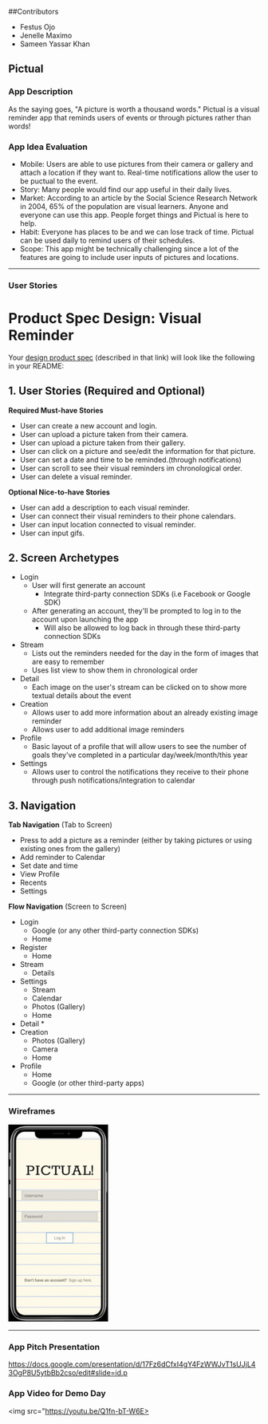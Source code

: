 ##Contributors
* Festus Ojo
* Jenelle Maximo
* Sameen Yassar Khan

## Pictual

### App Description
As the saying goes, "A picture is worth a thousand words." Pictual is a visual reminder app that reminds users of events or through pictures rather than words!

### App Idea Evaluation
- Mobile: Users are able to use pictures from their camera or gallery and attach a location if they want to. Real-time notifications allow the user to be puctual to the event.
- Story: Many people would find our app useful in their daily lives.
- Market: According to an article by the Social Science Research Network in 2004, 65% of the population are visual learners. Anyone and everyone can use this app. People forget things and Pictual is here to help.
- Habit: Everyone has places to be and we can lose track of time. Pictual can be used daily to remind users of their schedules.
- Scope: This app might be technically challenging since a lot of the features are going to include user inputs of pictures and locations.

---

### User Stories

# Product Spec Design: Visual Reminder
Your [design product spec](https://hackmd.io/SR5ovxoOTQ6cCrvQ33qnGw?edit) (described in that link) will look like the following in your README:

## 1. User Stories (Required and Optional)

**Required Must-have Stories**

 * User can create a new account and login.
 * User can upload a picture taken from their camera.
 * User can upload a picture taken from their gallery.
 * User can click on a picture and see/edit the information for that picture.
 * User can set a date and time to be reminded.(through notifications)
 * User can scroll to see their visual reminders im chronological order.
 * User can delete a visual reminder.


**Optional Nice-to-have Stories**

 * User can add a description to each visual reminder.
 * User can connect their visual reminders to their phone calendars.
 * User can input location connected to visual reminder.
 * User can input gifs.
 

## 2. Screen Archetypes

 * Login
   * User will first generate an account
       * Integrate third-party connection SDKs (i.e Facebook or Google SDK)
   * After generating an account, they'll be prompted to log in to the account upon launching the app
       * Will also be allowed to log back in through these third-party connection SDKs
 * Stream
   * Lists out the reminders needed for the day in the form of images that are easy to remember 
   * Uses list view to show them in chronological order
 * Detail
   * Each image on the user's stream can be clicked on to show more textual details about the event
 * Creation
   * Allows user to add more information about an already existing image reminder
   * Allows user to add additional image reminders
 * Profile
   * Basic layout of a profile that will allow users to see the number of goals they've completed in a particular    day/week/month/this year
 * Settings
   * Allows user to control the notifications they receive to their phone through push notifications/integration    to calendar


## 3. Navigation

**Tab Navigation** (Tab to Screen)

 * Press to add a picture as a reminder (either by taking pictures or using existing ones from the gallery)
 * Add reminder to Calendar
 * Set date and time
 * View Profile
 * Recents
 * Settings

**Flow Navigation** (Screen to Screen)

 * Login
   * Google (or any other third-party connection SDKs)
   * Home
 * Register
   * Home
 * Stream
   * Details
 * Settings
   * Stream
   * Calendar
   * Photos (Gallery)
   * Home
 * Detail
   * 
 * Creation
   * Photos (Gallery)
   * Camera
   * Home
 * Profile
   * Home
   * Google (or other third-party apps)

---

### Wireframes
<img src="https://github.com/codepath-group30/Pictual/blob/master/wireframe.gif" width=200><br>

---

### App Pitch Presentation
https://docs.google.com/presentation/d/17Fz6dCfxI4gY4FzWWJvT1sUJjL43OgP8U5ytbBb2cso/edit#slide=id.p

### App Video for Demo Day
<img src="https://youtu.be/Q1fn-bT-W6E><br>
